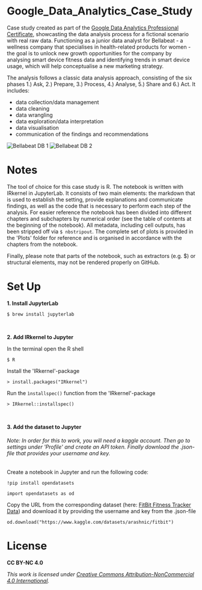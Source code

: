 # Google_Data_Analytics_Case_Study
Case study created as part of the [Google Data Analytics Professional Certificate](https://www.coursera.org/professional-certificates/google-data-analytics), showcasting the data analysis process for a fictional scenario with real raw data. Functioning as a junior data analyst for Bellabeat - a wellness company that specialises in health-related products for women - the goal is to unlock new growth opportunities for the company by analysing smart device fitness data and identifying trends in smart device usage, which will help conceptualise a new marketing strategy.

The analysis follows a classic data analysis approach, consisting of the six phases 1.) Ask, 2.) Prepare, 3.) Process, 4.) Analyse, 5.) Share and 6.) Act. It includes: 

* data collection/data management
* data cleaning
* data wrangling
* data exploration/data interpretation
* data visualisation
* communication of the findings and recommendations

![Bellabeat DB 1](https://github.com/ddlowey/Google_Data_Analytics_Case_Study/assets/169537418/7c9cc515-147a-453a-9bee-3257bd5efecd)
![Bellabeat DB 2](https://github.com/ddlowey/Google_Data_Analytics_Case_Study/assets/169537418/31abf677-a7a2-47d2-a921-3189437e50ba)

# Notes

The tool of choice for this case study is R. The notebook is written with IRkernel in JupyterLab. It consists of two main elements: the markdown that is used to establish the setting, provide explanations and communicate findings, as well as the code that is necessary to perform each step of the analysis. For easier reference the notebook has been divided into different chapters and subchapters by numerical order (see the table of contents at the beginning of the notebook). All metadata, including cell outputs, has been stripped off via ```$ nbstripout```. The complete set of plots is provided in the 'Plots' folder for reference and is organised in accordance with the chapters from the notebook.

Finally, please note that parts of the notebook, such as extractors (e.g. $) or structural elements, may not be rendered properly on GitHub.

# Set Up

**1. Install JupyterLab** 

```
$ brew install jupyterlab
```
<br>

**2. Add IRkernel to Jupyter** 

In the terminal open the R shell

```
$ R
```

Install the 'IRkernel'-package 

```
> install.packages("IRkernel")
```

Run the ```ìnstallspec()``` function from the 'IRkernel'-package

```
> IRkernel::installspec()
```
<br>

**3. Add the dataset to Jupyter**

###### *Note: In order for this to work, you will need a kaggle account. Then go to settings under 'Profile' and create an API token. Finally download the .json-file that provides your username and key.*

Create a notebook in Jupyter and run the following code:

```
!pip install opendatasets

import opendatasets as od
```

Copy the URL from the corresponding dataset (here: [FitBit Fitness Tracker Data](https://www.kaggle.com/datasets/arashnic/fitbit)) and download it by providing the username and key from the .json-file

```
od.download("https://www.kaggle.com/datasets/arashnic/fitbit")
``` 

# License

**CC BY-NC 4.0**

*This work is licensed under [Creative Commons Attribution-NonCommercial 4.0 International](https://creativecommons.org/licenses/by-nc/4.0/deed.en).*



